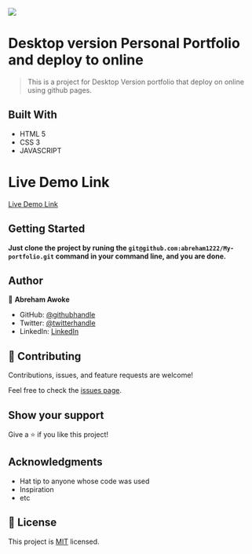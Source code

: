 ![](https://img.shields.io/badge/Microverse-blueviolet)

# Desktop version Personal Portfolio and deploy to online

> This is a project for Desktop Version portfolio that deploy on online using github pages.


## Built With

- HTML 5
- CSS 3
- JAVASCRIPT

# Live Demo Link

[Live Demo Link](https://abreham1222.github.io/Microverse-portfolio/)


## Getting Started

**Just clone the project by runing the `git@github.com:abreham1222/My-portfolio.git` command in your command line, and you are done.**


## Author

👤 **Abreham Awoke**

- GitHub: [@githubhandle](https://github.com/abreham1222)
- Twitter: [@twitterhandle](https://twitter.com/Abreham1222)
- LinkedIn: [LinkedIn](https://linkedin.com/in/abreham1222)

## 🤝 Contributing
Contributions, issues, and feature requests are welcome!

Feel free to check the [issues page](../../issues/).

## Show your support

Give a ⭐️ if you like this project!

## Acknowledgments

- Hat tip to anyone whose code was used
- Inspiration
- etc

## 📝 License

This project is [MIT](./MIT.md) licensed.